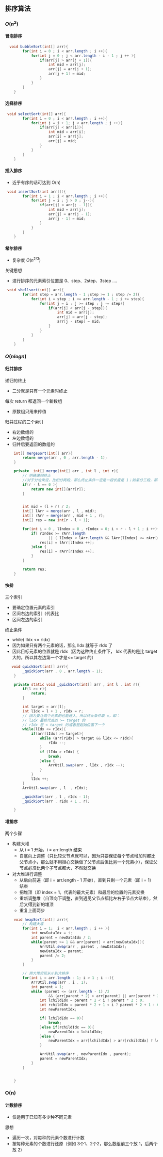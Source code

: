 ## 排序算法

### $O(n^2)$

#### 冒泡排序

```java
  void bubbleSort(int[] arr){
        for(int i = 0 ; i < arr.length ; i ++){
            for(int j = 0 ; j < arr.length - i - 1 ; j ++ ){
                if(arr[j] > arr[j + 1]){
                    int mid = arr[j];
                    arr[j] = arr[j + 1];
                    arr[j + 1] = mid;
                }
            }
        }
    }
```



#### 选择排序

```java
 void selectSort(int[] arr){
        for(int i = 0 ; i < arr.length ; i ++){
            for(int j = i + 1; j < arr.length ; j ++){
                if(arr[j] < arr[i]){
                    int mid = arr[i];
                    arr[i] = arr[j];
                    arr[j] = mid;
                }
            }
        }
    }
```



#### 插入排序

* 近乎有序的话可达到 O(n)

```java
 void insertSort(int arr[]){
        for(int i = 1 ; i < arr.length ; i ++){
            for(int j = i ; j > 0 ; j--){
                if(arr[j] < arr[j - 1]){
                    int mid = arr[j];
                    arr[j] = arr[j - 1];
                    arr[j - 1] = mid;
                }
            }
        }
    }
```



#### 希尔排序

* 复杂度 $O(n^{2/3})$

关键思想

* 进行排序的元素索引位置是 0、step、2step、3step .... 

```java
 void shellsort(int[] arr){
        for(int step = arr.length - 1 ;step >= 1 ; step /= 2){
            for(int i = step ; i <= arr.length - 1 ; i += step){
                for(int j = i ; j >= step ; j -= step){
                    if(arr[j] < arr[j - step]){
                        int mid = arr[j];
                        arr[j] = arr[j - step];
                        arr[j - step] = mid;
                    }
                }
            }
        }
    }
```



### $O(nlogn)$

#### 归并排序

递归的终止

* 二分就是只有一个元素时终止

每次 return 都返回一个新数组

* 原数组只用来传值

归并过程的三个索引

* 右边数组的
* 左边数组的
* 归并后要返回的数组的

```java
    int[] mergeSort(int[] arr){
        return merge(arr , 0 , arr.length - 1);
    }

    private  int[] merge(int[] arr , int l , int r){
        // 明确递归终止
        //对于分治来说，比如分两段，那么终止条件一定是一段长度是 1；如果分三段，那么终止条件一定是该段长度 1 或者 2，否则还可再分
        if(r - l == 0 ){
            return new int[]{arr[r]};
        }


        int mid = (l + r) / 2;
        int[] lArr = merge(arr , l , mid);
        int[] rArr = merge(arr , mid + 1 , r);
        int[] res = new int[r - l + 1];

        for(int i = 0 , lIndex = 0 , rIndex = 0; i < r - l + 1 ; i ++){
            if( rIndex >= rArr.length
                    || ( lIndex < lArr.length && lArr[lIndex] <= rArr[rIndex])){
                res[i] = lArr[lIndex ++];
            }else {
                res[i] = rArr[rIndex ++];
            }
        }

        return res;
    }
```



#### 快排

三个索引

* 要确定位置元素的索引
* 区间右边的索引（代表比
* 区间左边的索引

终止条件

* while( lIdx <= rIdx)
* 因为如果只有两个元素的话，那么 lIdx 就等于 rIdx 了
* 因此目标元素的位置就是 rIdx（因为这种终止条件下， Idx 代表的是比 target 大的，所以其左边第一个才是<= target 的）

```java
   void quickSort(int[] arr){
        _quickSort(arr , 0 , arr.length - 1);
    }

    private static void _quickSort(int[] arr , int l , int r){
        if(l >= r){
            return;
        }

        int target = arr[l];
        int lIdx = l + 1 , rIdx = r;
        // 因为要让两个元素的也能进入，所以终止条件取 =，即：
        // lIdx 最终代表的 >= target 的
        // rIdx 是 < target 的或者是起始位置下一个
        while(lIdx <= rIdx){
            if(arr[lIdx] >= target){
                while (arr[rIdx] > target && lIdx <= rIdx){
                    rIdx --;
                }
                if (lIdx > rIdx) {
                    break;
                }else {
                    ArrUtil.swap(arr , lIdx , rIdx --);
                }
            }
            lIdx ++;
        }
        ArrUtil.swap(arr , l  , rIdx);

        _quickSort(arr , l , rIdx - 1);
        _quickSort(arr , rIdx + 1 , r);

    }
```



#### 堆排序

两个步骤

* 构建大堆
  * 从 i = 1 开始，i = arr.length 结束
  * 自底向上调整（只比较父节点就可以，因为只要保证每个节点增加时都比父节点小，那么就不用担心交换做了父节点后但比另一个兄弟小），保证父节点必须比两个子节点都大，不然就交换
* 对大堆进行调整
  * 从后向前遍（即 i = arr.length - 1 开始），直到只剩一个元素（即 i = 1）结束
  * 把堆顶（即 index = 1，代表的最大元素）和最后的位置的元素交换
  * 重新调整堆（自顶向下调整，直到遇见父节点都比左右子节点大结束），然后又得到新的堆顶
  * 重复上面两步

```java
    void heapSort(int[] arr){
        // 构建大堆
        for(int i = 1;  i < arr.length ; i ++ ){
            int newDataIdx = i;
            int parent = newDataIdx / 2;
            while(parent >= 1 && arr[parent] < arr[newDataIdx]){
                ArrUtil.swap(arr , parent , newDataIdx);
                newDataIdx = parent;
                parent /= 2;
            }
        }

        // 用大堆实现从小到大排序
        for(int i = arr.length - 1; i > 1 ; i --){
            ArrUtil.swap(arr , i , 1);
            int parent = 1;
            while (parent <= (arr.length - 1) /2
                    && (arr[parent * 2] > arr[parent] || arr[parent * 2 + 1] > arr[parent])){
                int lchildIdx = parent * 2 < i ? parent * 2 : 0;
                int rchildIdx = parent * 2 + 1 < i ? parent * 2 + 1 : 0;
                int newParentIdx;

                if( lchildIdx == 0){
                    break;
                }else if(rchildIdx == 0){
                    newParentIdx = lchildIdx;
                }else {
                    newParentIdx = arr[lchildIdx] > arr[rchildIdx] ? lchildIdx : rchildIdx;
                }

                ArrUtil.swap(arr , newParentIdx , parent);
                parent = newParentIdx;
            }
        }


    }
```



### O(n)

#### 计数排序

* 仅适用于已知有多少种不同元素

  

思想

* 遍历一次，对每种的元素个数进行计数
* 按每种元素的个数进行还原（例如 3个1、2个2，那么数组前三个放 1，后两个放 2）
